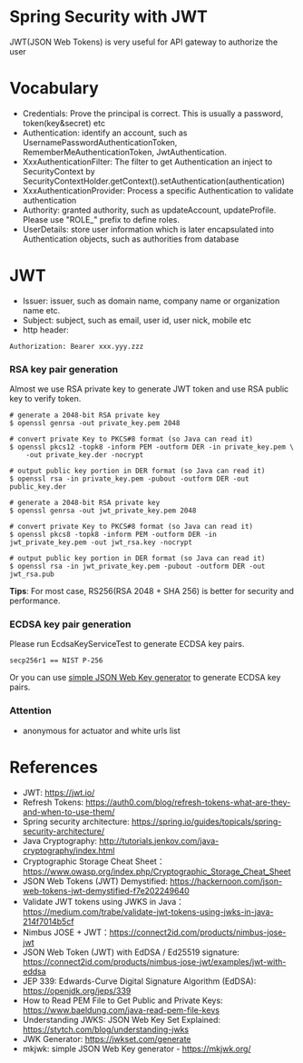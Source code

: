 Spring Security with JWT
========================

JWT(JSON Web Tokens) is very useful for API gateway to authorize the user

# Vocabulary

* Credentials: Prove the principal is correct. This is usually a password, token(key&secret) etc
* Authentication: identify an account, such as UsernamePasswordAuthenticationToken, RememberMeAuthenticationToken, JwtAuthentication.
* XxxAuthenticationFilter: The filter to get Authentication an inject to SecurityContext by SecurityContextHolder.getContext().setAuthentication(authentication)
* XxxAuthenticationProvider: Process a specific Authentication to validate authentication
* Authority: granted authority, such as updateAccount, updateProfile. Please use "ROLE_" prefix to define roles.
* UserDetails: store user information which is later encapsulated into Authentication objects, such as authorities from database

# JWT

* Issuer: issuer, such as domain name, company name or organization name etc.
* Subject: subject, such as email, user id, user nick, mobile etc
* http header:

```
Authorization: Bearer xxx.yyy.zzz
```

### RSA key pair generation

Almost we use RSA private key to generate JWT token and use RSA public key to verify token.

```
# generate a 2048-bit RSA private key
$ openssl genrsa -out private_key.pem 2048

# convert private Key to PKCS#8 format (so Java can read it)
$ openssl pkcs12 -topk8 -inform PEM -outform DER -in private_key.pem \
    -out private_key.der -nocrypt

# output public key portion in DER format (so Java can read it)
$ openssl rsa -in private_key.pem -pubout -outform DER -out public_key.der

```

```
# generate a 2048-bit RSA private key
$ openssl genrsa -out jwt_private_key.pem 2048

# convert private Key to PKCS#8 format (so Java can read it)
$ openssl pkcs8 -topk8 -inform PEM -outform DER -in jwt_private_key.pem -out jwt_rsa.key -nocrypt

# output public key portion in DER format (so Java can read it)
$ openssl rsa -in jwt_private_key.pem -pubout -outform DER -out jwt_rsa.pub

```

**Tips**: For most case, RS256(RSA 2048 + SHA 256) is better for security and performance.

### ECDSA key pair generation

Please run EcdsaKeyServiceTest to generate ECDSA key pairs.

`secp256r1 == NIST P-256`

Or you can use [simple JSON Web Key generator](https://mkjwk.org/) to generate ECDSA key pairs.

### Attention

* anonymous for actuator and white urls list

# References

* JWT: https://jwt.io/
* Refresh Tokens: https://auth0.com/blog/refresh-tokens-what-are-they-and-when-to-use-them/
* Spring security architecture: https://spring.io/guides/topicals/spring-security-architecture/
* Java Cryptography: http://tutorials.jenkov.com/java-cryptography/index.html
* Cryptographic Storage Cheat Sheet： https://www.owasp.org/index.php/Cryptographic_Storage_Cheat_Sheet
* JSON Web Tokens (JWT) Demystified: https://hackernoon.com/json-web-tokens-jwt-demystified-f7e202249640
* Validate JWT tokens using JWKS in Java：https://medium.com/trabe/validate-jwt-tokens-using-jwks-in-java-214f7014b5cf
* Nimbus JOSE + JWT：https://connect2id.com/products/nimbus-jose-jwt
* JSON Web Token (JWT) with EdDSA / Ed25519 signature: https://connect2id.com/products/nimbus-jose-jwt/examples/jwt-with-eddsa
* JEP 339: Edwards-Curve Digital Signature Algorithm (EdDSA): https://openjdk.org/jeps/339
* How to Read PEM File to Get Public and Private Keys: https://www.baeldung.com/java-read-pem-file-keys
* Understanding JWKS: JSON Web Key Set Explained: https://stytch.com/blog/understanding-jwks
* JWK Generator: https://jwkset.com/generate
* mkjwk: simple JSON Web Key generator - https://mkjwk.org/
